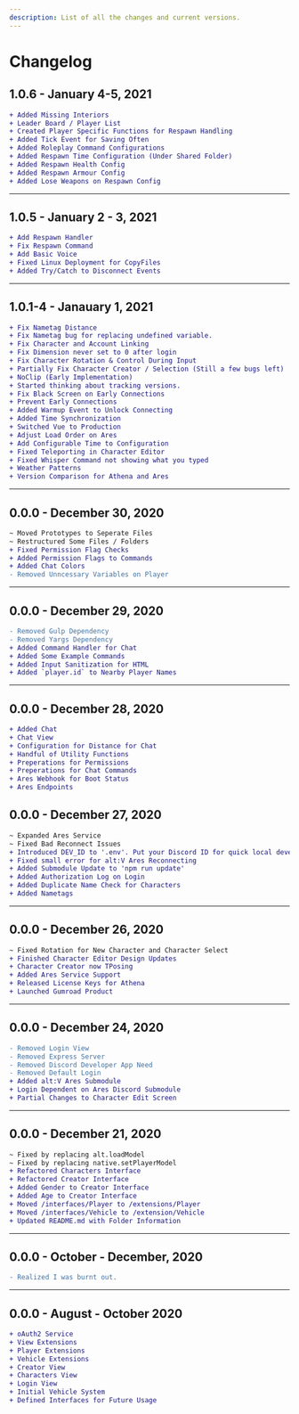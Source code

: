 ```yaml
---
description: List of all the changes and current versions.
---
```


# Changelog

## 1.0.6 - January 4-5, 2021

```diff
+ Added Missing Interiors
+ Leader Board / Player List
+ Created Player Specific Functions for Respawn Handling
+ Added Tick Event for Saving Often
+ Added Roleplay Command Configurations
+ Added Respawn Time Configuration (Under Shared Folder)
+ Added Respawn Health Config
+ Added Respawn Armour Config
+ Added Lose Weapons on Respawn Config
```

---

## 1.0.5 - January 2 - 3, 2021

```diff
+ Add Respawn Handler
+ Fix Respawn Command
+ Add Basic Voice
+ Fixed Linux Deployment for CopyFiles
+ Added Try/Catch to Disconnect Events
```

---

## 1.0.1-4 - Janauary 1, 2021

```diff
+ Fix Nametag Distance
+ Fix Nametag bug for replacing undefined variable.
+ Fix Character and Account Linking
+ Fix Dimension never set to 0 after login
+ Fix Character Rotation & Control During Input
+ Partially Fix Character Creator / Selection (Still a few bugs left)
+ NoClip (Early Implementation)
+ Started thinking about tracking versions.
+ Fix Black Screen on Early Connections
+ Prevent Early Connections
+ Added Warmup Event to Unlock Connecting
+ Added Time Synchronization
+ Switched Vue to Production
+ Adjust Load Order on Ares
+ Add Configurable Time to Configuration
+ Fixed Teleporting in Character Editor
+ Fixed Whisper Command not showing what you typed
+ Weather Patterns
+ Version Comparison for Athena and Ares
```

---

## 0.0.0 - December 30, 2020

```diff
~ Moved Prototypes to Seperate Files
~ Restructured Some Files / Folders
+ Fixed Permission Flag Checks
+ Added Permission Flags to Commands
+ Added Chat Colors
- Removed Unncessary Variables on Player
```

---

## 0.0.0 - December 29, 2020

```diff
- Removed Gulp Dependency
- Removed Yargs Dependency
+ Added Command Handler for Chat
+ Added Some Example Commands
+ Added Input Sanitization for HTML
+ Added `player.id` to Nearby Player Names
```

---

## 0.0.0 - December 28, 2020

```diff
+ Added Chat
+ Chat View
+ Configuration for Distance for Chat
+ Handful of Utility Functions
+ Preperations for Permissions
+ Preperations for Chat Commands
+ Ares Webhook for Boot Status
+ Ares Endpoints
```

## 0.0.0 - December 27, 2020

```diff
~ Expanded Ares Service
~ Fixed Bad Reconnect Issues
+ Introduced DEV_ID to '.env'. Put your Discord ID for quick local development / logins.
+ Fixed small error for alt:V Ares Reconnecting
+ Added Submodule Update to 'npm run update'
+ Added Authorization Log on Login
+ Added Duplicate Name Check for Characters
+ Added Nametags
```

---

## 0.0.0 - December 26, 2020

```diff
~ Fixed Rotation for New Character and Character Select
+ Finished Character Editor Design Updates
+ Character Creator now TPosing
+ Added Ares Service Support
+ Released License Keys for Athena
+ Launched Gumroad Product
```

---

## 0.0.0 - December 24, 2020

```diff
- Removed Login View
- Removed Express Server
- Removed Discord Developer App Need
- Removed Default Login
+ Added alt:V Ares Submodule
+ Login Dependent on Ares Discord Submodule
+ Partial Changes to Character Edit Screen
```

---

## 0.0.0 - December 21, 2020

```diff
~ Fixed by replacing alt.loadModel
~ Fixed by replacing native.setPlayerModel
+ Refactored Characters Interface
+ Refactored Creator Interface
+ Added Gender to Creator Interface
+ Added Age to Creator Interface
+ Moved /interfaces/Player to /extensions/Player
+ Moved /interfaces/Vehicle to /extension/Vehicle
+ Updated README.md with Folder Information
```

---

## 0.0.0 - October - December, 2020

```diff
- Realized I was burnt out.
```

---

## 0.0.0 - August - October 2020

```diff
+ oAuth2 Service
+ View Extensions
+ Player Extensions
+ Vehicle Extensions
+ Creator View
+ Characters View
+ Login View
+ Initial Vehicle System
+ Defined Interfaces for Future Usage
```
